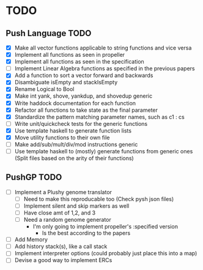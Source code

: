 # TODO

## Push Language TODO

- [X] Make all vector functions applicable to string functions and vice versa
- [X] Implement all functions as seen in propeller
- [X] Implement all functions as seen in the specification
- [ ] Implement Linear Algebra functions as specified in the previous papers
- [X] Add a function to sort a vector forward and backwards
- [X] Disambiguate isEmpty and stackIsEmpty
- [X] Rename Logical to Bool
- [X] Make int yank, shove, yankdup, and shovedup generic
- [X] Write haddock documentation for each function
- [X] Refactor all functions to take state as the final parameter
- [X] Standardize the pattern matching parameter names, such as c1 : cs
- [ ] Write unit/quickcheck tests for the generic functions
- [X] Use template haskell to generate function lists
- [X] Move utility functions to their own file
- [ ] Make add/sub/mult/div/mod instructions generic
- [ ] Use template haskell to (mostly) generate functions from generic ones (Split files based on the arity of their functions)

## PushGP TODO
- [ ] Implement a Plushy genome translator
  - [ ] Need to make this reproducable too (Check pysh json files)
  - [ ] Implement silent and skip markers as well
  - [ ] Have close amt of 1,2, and 3
  - [ ] Need a random genome generator
    - I'm only going to implement propeller's :specified version
      - Is the best according to the papers
- [ ] Add Memory
- [ ] Add history stack(s), like a call stack
- [ ] Implement interpreter options (could probably just place this into a map)
- [ ] Devise a good way to implement ERCs

